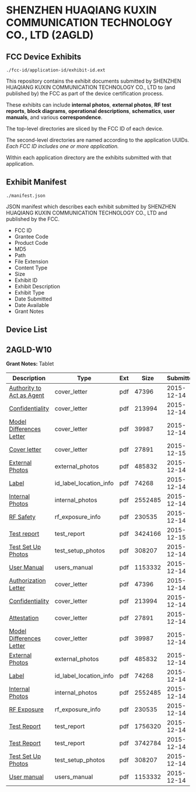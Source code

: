 # SHENZHEN HUAQIANG KUXIN COMMUNICATION TECHNOLOGY CO., LTD (2AGLD)
## FCC Device Exhibits

```
./fcc-id/application-id/exhibit-id.ext
```

This repository contains the exhibit documents submitted by SHENZHEN HUAQIANG KUXIN COMMUNICATION TECHNOLOGY CO., LTD to (and published by) the FCC as part of the device certification process.

These exhibits can include **internal photos**, **external photos**, **RF test reports**, **block diagrams**, **operational descriptions**, **schematics**, **user manuals**, and various **correspondence**.

The top-level directories are sliced by the FCC ID of each device.

The second-level directories are named according to the application UUIDs. *Each FCC ID includes one or more application.*

Within each application directory are the exhibits submitted with that application. 

## Exhibit Manifest

```
./manifest.json
```

JSON manifest which describes each exhibit submitted by SHENZHEN HUAQIANG KUXIN COMMUNICATION TECHNOLOGY CO., LTD and published by the FCC.

- FCC ID
- Grantee Code
- Product Code
- MD5
- Path
- File Extension
- Content Type
- Size
- Exhibit ID
- Exhibit Description
- Exhibit Type
- Date Submitted
- Date Available
- Grant Notes

## Device List
## 2AGLD-W10
**Grant Notes:** Tablet

| Description | Type | Ext | Size | Submitted | Available |
| ----------- | ---- | --- | ---- | --------- | --------- |
| [Authority to Act as Agent](2AGLD-W10/da8b51f02f5f155f29b4a1a56662a994/2841498.pdf) | cover_letter | pdf | 47396 | 2015-12-14 | 2015-12-15 |
| [Confidentiality](2AGLD-W10/da8b51f02f5f155f29b4a1a56662a994/2841500.pdf) | cover_letter | pdf | 213994 | 2015-12-14 | 2015-12-15 |
| [Model Differences Letter](2AGLD-W10/da8b51f02f5f155f29b4a1a56662a994/2841502.pdf) | cover_letter | pdf | 39987 | 2015-12-14 | 2015-12-15 |
| [Cover letter](2AGLD-W10/da8b51f02f5f155f29b4a1a56662a994/2841556.pdf) | cover_letter | pdf | 27891 | 2015-12-15 | 2015-12-15 |
| [External Photos](2AGLD-W10/da8b51f02f5f155f29b4a1a56662a994/2841503.pdf) | external_photos | pdf | 485832 | 2015-12-14 | 2015-12-15 |
| [Label](2AGLD-W10/da8b51f02f5f155f29b4a1a56662a994/2841507.pdf) | id_label_location_info | pdf | 74268 | 2015-12-14 | 2015-12-15 |
| [Internal Photos](2AGLD-W10/da8b51f02f5f155f29b4a1a56662a994/2841504.pdf) | internal_photos | pdf | 2552485 | 2015-12-14 | 2015-12-15 |
| [RF Safety](2AGLD-W10/da8b51f02f5f155f29b4a1a56662a994/2841520.pdf) | rf_exposure_info | pdf | 230535 | 2015-12-14 | 2015-12-15 |
| [Test report](2AGLD-W10/da8b51f02f5f155f29b4a1a56662a994/2843112.pdf) | test_report | pdf | 3424166 | 2015-12-15 | 2015-12-15 |
| [Test Set Up Photos](2AGLD-W10/da8b51f02f5f155f29b4a1a56662a994/2841514.pdf) | test_setup_photos | pdf | 308207 | 2015-12-14 | 2015-12-15 |
| [User Manual](2AGLD-W10/da8b51f02f5f155f29b4a1a56662a994/2841521.pdf) | users_manual | pdf | 1153332 | 2015-12-14 | 2015-12-15 |
| [Authorization Letter](2AGLD-W10/bd733f227d7ce7305ecb633e03edd5c5/2841498.pdf) | cover_letter | pdf | 47396 | 2015-12-14 | 2015-12-15 |
| [Confidentiality](2AGLD-W10/bd733f227d7ce7305ecb633e03edd5c5/2841500.pdf) | cover_letter | pdf | 213994 | 2015-12-14 | 2015-12-15 |
| [Attestation](2AGLD-W10/bd733f227d7ce7305ecb633e03edd5c5/2841556.pdf) | cover_letter | pdf | 27891 | 2015-12-14 | 2015-12-15 |
| [Model Differences Letter](2AGLD-W10/bd733f227d7ce7305ecb633e03edd5c5/2841502.pdf) | cover_letter | pdf | 39987 | 2015-12-14 | 2015-12-15 |
| [External Photos](2AGLD-W10/bd733f227d7ce7305ecb633e03edd5c5/2841503.pdf) | external_photos | pdf | 485832 | 2015-12-14 | 2015-12-15 |
| [Label](2AGLD-W10/bd733f227d7ce7305ecb633e03edd5c5/2841507.pdf) | id_label_location_info | pdf | 74268 | 2015-12-14 | 2015-12-15 |
| [Internal Photos](2AGLD-W10/bd733f227d7ce7305ecb633e03edd5c5/2841504.pdf) | internal_photos | pdf | 2552485 | 2015-12-14 | 2015-12-15 |
| [RF Exposure](2AGLD-W10/bd733f227d7ce7305ecb633e03edd5c5/2841520.pdf) | rf_exposure_info | pdf | 230535 | 2015-12-14 | 2015-12-15 |
| [Test Report](2AGLD-W10/bd733f227d7ce7305ecb633e03edd5c5/2841583.pdf) | test_report | pdf | 1756320 | 2015-12-14 | 2015-12-15 |
| [Test Report](2AGLD-W10/bd733f227d7ce7305ecb633e03edd5c5/2841584.pdf) | test_report | pdf | 3742784 | 2015-12-14 | 2015-12-15 |
| [Test Set Up Photos](2AGLD-W10/bd733f227d7ce7305ecb633e03edd5c5/2841514.pdf) | test_setup_photos | pdf | 308207 | 2015-12-14 | 2015-12-15 |
| [User manual](2AGLD-W10/bd733f227d7ce7305ecb633e03edd5c5/2841521.pdf) | users_manual | pdf | 1153332 | 2015-12-14 | 2015-12-15 |
